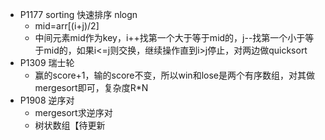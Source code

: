 * P1177 sorting 快速排序 nlogn
  * mid=arr[(i+j)/2]
  * 中间元素mid作为key，i++找第一个大于等于mid的，j--找第一个小于等于mid的，如果i<=j则交换，继续操作直到i>j停止，对两边做quicksort
* P1309 瑞士轮
  * 赢的score+1，输的score不变，所以win和lose是两个有序数组，对其做mergesort即可，复杂度R*N
* P1908 逆序对
  * mergesort求逆序对
  * 树状数组【待更新

